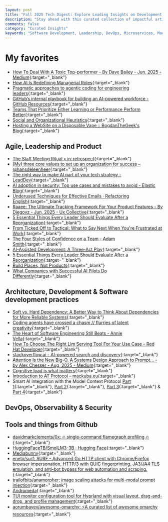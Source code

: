 ```yaml
---
layout: post
title: "Fall 2025 Tech Digest: Explore Leading Insights on Development, Leadership, and Ops"
description: "Stay ahead with this curated collection of impactful articles and resources on software development, insightful leadership practices, and cutting-edge operational strategies. Explore these handpicked reads to optimize your tech skills and knowledge."
comments: false
category: "Curated Insights"
keywords: "Software Development, Leadership, DevOps, Microservices, Machine Learning, Architecture, Kubernetes, Prometheus, Alerting, Security, Agile, Engineering Culture, Team Management, Communication, Design Thinking" 
---
```


<!-- markdownlint-disable MD033 MD020 MD025-->
# My favorites<a name="favorites"></a>

- [How To Deal With A Toxic Top-performer - By Dave Bailey - Jun, 2025 - Medium](https://foundercoach.medium.com/how-to-deal-with-a-toxic-top-performer-b535f3268fc1){:target="_blank"}
- [How AI Is Redefining Managerial Roles](https://hbr.org/2025/07/how-ai-is-redefining-managerial-roles){:target="_blank"}
- [Pragmatic approaches to agentic coding for engineering leaders](https://testdouble.com/insights/pragmatic-approaches-to-agentic-coding-for-engineering-leaders){:target="_blank"}
- [GitHub’s internal playbook for building an AI-powered workforce - GitHub Resources](https://resources.github.com/enterprise/ai-powered-workforce-playbook/){:target="_blank"}
- [Teams That Prioritize Either Learning or Performance Perform Better](https://hbr.org/2025/09/teams-that-prioritize-either-learning-or-performance-perform-better){:target="_blank"}
- [Social and Organizational Heuristics](https://fffej.substack.com/p/social-and-organizational-heurstics?utm_source=brevo&utm_campaign=Level%20Up%20-%20Issue%20318&utm_medium=email){:target="_blank"}
- [Hosting a WebSite on a Disposable Vape :: BogdanTheGeek's Blog](https://bogdanthegeek.github.io/blog/projects/vapeserver/?utm_source=changelog-news){:target="_blank"}

## Agile, Leadership and Product<a name="agile"></a> 

- [The Staff Meeting Ritual • in-retrospect](https://allenc.com/2025/04/the-staff-meeting-ritual/?utm_source=brevo&utm_campaign=Level%20Up%20-%20Issue%20298&utm_medium=email){:target="_blank"}
- [(My) three core values to set up an organization for success – @hansdeleenheer](https://hansdeleenheer.com/my-three-core-values-to-set-up-an-organization-for-success/){:target="_blank"}
- [The right way to make AI part of your tech strategy - LeadDev](https://leaddev.com/technical-direction/right-way-make-ai-part-your-tech-strategy?utm_source=ActiveCampaign&utm_medium=email&utm_content=AI%20%E2%89%A0%20productivity&utm_campaign=Originals%3A%20%20Issue%20247%20%2812%20June%202025%29){:target="_blank"}
- [AI adoption in security: Top use cases and mistakes to avoid - Elastic Blog](https://www.elastic.co/blog/ai-adoption-security){:target="_blank"}
- [Underused Techniques for Effective Emails · Refactoring English](https://refactoringenglish.com/chapters/techniques-for-writing-emails/?utm_source=bonobopress&utm_medium=newsletter&utm_campaign=2098){:target="_blank"}
- [Raaee: The Ultimate Tracking Framework For Your Product Features - By Diegovz - Jun, 2025 - Ux Collective](https://uxdesign.cc/raaee-the-ultimate-tracking-framework-for-your-product-features-fe2f291cad5d){:target="_blank"}
- [5 Essential Things Every Leader Should Evaluate After a Reorganization](https://daydreamsinruby.com/blog/2025-08-27-theres-been-a-reorg/){:target="_blank"}
- [From Ticked Off to Tactical: What to Say Next When You're Frustrated at Work](https://letsgrowleaders.com/2025/09/03/what-to-say-next-when-frustrated-at-work/?utm_source=brevo&utm_campaign=Level%20Up%20-%20Issue%20317&utm_medium=email){:target="_blank"}
- [The Four Styles of Confidence on a Team - Adam Smith](https://adamsmith.cc/the-four-styles-of-confidence-on-a-team/?utm_source=tldrnewsletter){:target="_blank"}
- [AI-Assisted Development: A Three-Act Play](https://betweentheprompts.com/three-act-play/?utm_source=tldrnewsletter){:target="_blank"}
- [5 Essential Things Every Leader Should Evaluate After a Reorganization](https://daydreamsinruby.com/blog/2025-08-27-theres-been-a-reorg/?utm_source=brevo&utm_campaign=Level%20Up%20-%20Issue%20318&utm_medium=email){:target="_blank"}
- [Build Places, Not Products](https://every.to/source-code/build-places-not-products){:target="_blank"}
- [What Companies with Successful AI Pilots Do Differently](https://hbr.org/2025/09/what-companies-with-successful-ai-pilots-do-differently){:target="_blank"}


## Architecture, Development & Software development practices <a name="development"></a>

- [Soft vs. Hard Dependency: A Better Way to Think About Dependencies for More Reliable Systems](https://www.thecoder.cafe/p/soft-hard-dependency){:target="_blank"}
- [Coding agents have crossed a chasm // flurries of latent creativity](https://blog.singleton.io/posts/2025-06-14-coding-agents-cross-a-chasm/?utm_source=bonobopress&utm_medium=newsletter&utm_campaign=2084){:target="_blank"}
- [The Heart of Software Engineering Still Beats - Annie Vella](https://annievella.com/posts/the-heart-of-software-engineering-still-beats/?utm_source=bonobopress&utm_medium=newsletter&utm_campaign=2084){:target="_blank"}
- [How To Choose The Right Llm Serving Tool For Your Use Case - Red Hat Developer](https://developers.redhat.com/articles/2025/07/08/ollama-or-vllm-how-choose-right-llm-serving-tool-your-use-case#){:target="_blank"}
- [stackoverflow.ai - AI-powered search and discovery](https://stackoverflow.ai/){:target="_blank"}
- [Attention Is the New Big-O. A Systems Design Approach to Prompt… - by Alex Chesser - Aug, 2025 - Medium](https://alexchesser.medium.com/attention-is-the-new-big-o-9c68e1ae9b27){:target="_blank"}
- [Cognitive load is what matters](https://minds.md/zakirullin/cognitive?utm_source=bonobopress&utm_medium=newsletter&utm_campaign=2119){:target="_blank"}
- [Introduction to AT Protocol – mackuba.eu](https://mackuba.eu/2025/08/20/introduction-to-atproto/?utm_source=tldrnewsletter){:target="_blank"}
- Smart AI integration with the Model Context Protocol [Part 1](https://techcommunity.microsoft.com/blog/appsonazureblog/smart-ai-integration-with-the-model-context-protocol-mcp-part-1/4430385){:target="_blank"}, [Part 2](https://techcommunity.microsoft.com/blog/appsonazureblog/smart-ai-integration-with-the-model-context-protocol-mcp-part-2/4430390){:target="_blank"}, [Part 3](https://techcommunity.microsoft.com/blog/appsonazureblog/smart-ai-integration-with-the-model-context-protocol-mcp-part-3/4430392){:target="_blank"} & [Part 4](https://techcommunity.microsoft.com/blog/appsonazureblog/smart-ai-integration-with-the-model-context-protocol-mcp-part-4/4430394){:target="_blank"}

## DevOps, Observability & Security<a name="devops"></a>


## Tools and things from Github <a name="tools"></a>

- [davidmarkclements/0x: 🔥 single-command flamegraph profiling 🔥](https://github.com/davidmarkclements/0x){:target="_blank"}
- [HuggingFaceTB/SmolLM3-3B · Hugging Face](https://huggingface.co/HuggingFaceTB/SmolLM3-3B){:target="_blank"}
- [Mediabunny](https://mediabunny.dev/){:target="_blank"}
- [enetx/surf: SURF - Advanced Go HTTP client with Chrome/Firefox browser impersonation, HTTP/3 with QUIC fingerprinting, JA3/JA4 TLS emulation, and anti-bot bypass for web automation and scraping.](https://github.com/enetx/surf){:target="_blank"}
- [trailofbits/anamorpher: image scaling attacks for multi-modal prompt injection](https://github.com/trailofbits/anamorpher/tree/main){:target="_blank"}
- [Andromeda](https://tryandromeda.dev/){:target="_blank"}
- [TUI monitor configuration tool for Hyprland with visual layout, drag-and-drop, and profile management](https://github.com/erans/hyprmon/?tab=readme-ov-file#js-repo-pjax-container){:target="_blank"}
- [aorumbayev/awesome-omarchy: ⚡A curated list of awesome omarchy resources](https://github.com/aorumbayev/awesome-omarchy?tab=readme-ov-file){:target="_blank"}
